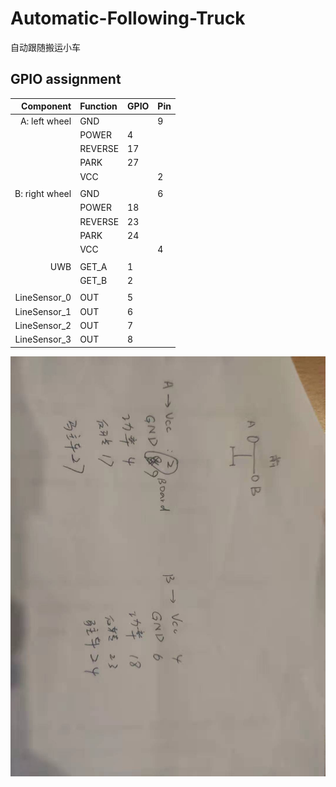 # Automatic-Following-Truck

自动跟随搬运小车

## GPIO assignment

|      Component | Function | GPIO | Pin  |
| -------------: | :------- | :--- | ---- |
|  A: left wheel | GND      |      | 9    |
|                | POWER    | 4    |      |
|                | REVERSE  | 17   |      |
|                | PARK     | 27   |      |
|                | VCC      |      | 2    |
|                |          |      |      |
| B: right wheel | GND      |      | 6    |
|                | POWER    | 18   |      |
|                | REVERSE  | 23   |      |
|                | PARK     | 24   |      |
|                | VCC      |      | 4    |
|                |          |      |      |
|            UWB | GET_A    | 1    |      |
|                | GET_B    | 2    |      |
|                |          |      |      |
|   LineSensor_0 | OUT      | 5    |      |
|   LineSensor_1 | OUT      | 6    |      |
|   LineSensor_2 | OUT      | 7    |      |
|   LineSensor_3 | OUT      | 8    |      |

![473ef1a940c8f5e19a9cb56acd2339a](image/473ef1a940c8f5e19a9cb56acd2339a.jpg)